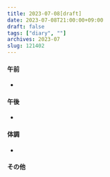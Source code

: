 ```yaml
---
title: 2023-07-08[draft]
date: 2023-07-08T21:00:00+09:00
draft: false
tags: ["diary", ""]
archives: 2023-07
slug: 121402
---
```

#### 午前
- 
#### 午後
- 
#### 体調
- 
#### その他
